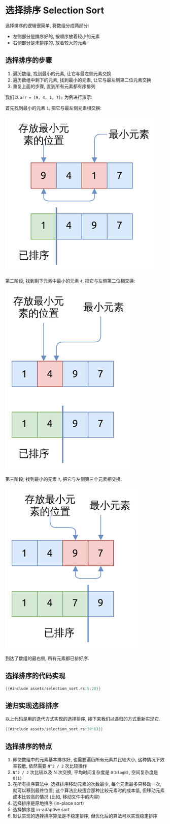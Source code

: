 # 选择排序 Selection Sort

选择排序的逻辑很简单, 将数组分成两部分:

- 左侧部分是排序好的, 按顺序放着较小的元素
- 右侧部分是未排序的, 放着较大的元素

## 选择排序的步骤

1. 遍历数组, 找到最小的元素, 让它与最左侧元素交换
2. 遍历数组中剩下的元素, 找到最小的元素, 让它与最左侧第二位元素交换
3. 重复上面的步骤, 直到所有元素都有序排列

我们以 `arr = [9, 4, 1, 7];` 为例进行演示:

首先找到最小的元素 `1`, 把它与最左侧元素相交换:

![selection sort pass 1](assets/selection-sort-pass1.svg)

第二阶段, 找到剩下元素中最小的元素 `4`, 把它与左侧第二位相交换:

![selection sort pass 2](assets/selection-sort-pass2.svg)

第三阶段, 找到最小的元素 `7`, 把它与左侧第三个元素相交换:

![selection sort pass 3](assets/selection-sort-pass3.svg)

到达了数组的最右侧, 所有元素都已排好序.

## 选择排序的代码实现

```rust
{{#include assets/selection_sort.rs:5:28}}
```

## 递归实现选择排序

以上代码是用的迭代方式实现的选择排序, 接下来我们以递归的方式重新实现它.

```rust
{{#include assets/selection_sort.rs:30:63}}
```

## 选择排序的特点

1. 即使数组中的元素基本排序好, 也需要遍历所有元素并比较大小, 这种情况下效率较低, 依然需要 `N^2 / 2` 次比较操作
2. `N^2 / 2` 次比较以及 N 次交换, 平均时间复杂度是 `O(NlogN)`, 空间复杂度是 `O(1)`
3. 在所有排序算法中, 选择排序移动元素的次数最少, 每个元素最多只移动一次, 就可以移到最终位置;
   这个算法比较适合那种比较元素时的成本低, 但移动元素成本比较高的情况 (比如, 移动文件中的内容)
4. 选择排序是原地排序 (in-place sort)
5. 选择排序是 in-adaptive sort
6. 默认实现的选择排序算法是不稳定排序, 但优化后的算法可以实现稳定排序